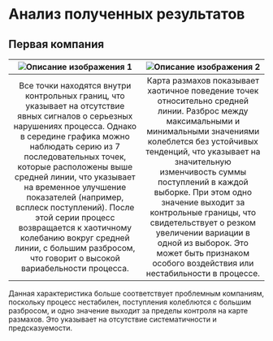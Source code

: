 # Анализ полученных результатов

## Первая компания
| ![Описание изображения 1](D:\LabsIntelligentSystems\LabsIntelligentSystems\Laboratory1\graphics\schuhart_map1.png) | ![Описание изображения 2](D:\LabsIntelligentSystems\LabsIntelligentSystems\Laboratory1\graphics\scope_map1.png) |
|:--:|:--:|
| Все точки находятся внутри контрольных границ, что указывает на отсутствие явных сигналов о серьезных нарушениях процесса. Однако в середине графика можно наблюдать серию из 7 последовательных точек, которые расположены выше средней линии, что указывает на временное улучшение показателей (например, всплеск поступлений). После этой серии процесс возвращается к хаотичному колебанию вокруг средней линии, с большим разбросом, что говорит о высокой вариабельности процесса. | Карта размахов показывает хаотичное поведение точек относительно средней линии. Разброс между максимальными и минимальными значениями колеблется без устойчивых тенденций, что указывает на значительную изменчивость суммы поступлений в каждой выборке. При этом одно значение выходит за контрольные границы, что свидетельствует о резком увеличении вариации в одной из выборок. Это может быть признаком особого воздействия или нестабильности в процессе. |

Данная характеристика больше соответствует проблемным компаниям, поскольку процесс нестабилен, поступления колеблются с большим разбросом, и одно значение выходит за пределы контроля на карте размахов. Это указывает на отсутствие систематичности и предсказуемости.